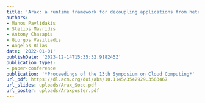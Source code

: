 ```yaml
---
title: 'Arax: a runtime framework for decoupling applications from heterogeneous accelerators'
authors:
- Manos Pavlidakis
- Stelios Mavridis
- Antony Chazapis
- Giorgos Vasiliadis
- Angelos Bilas
date: '2022-01-01'
publishDate: '2023-12-14T15:35:32.918245Z'
publication_types:
- paper-conference
publication: '*Proceedings of the 13th Symposium on Cloud Computing*'
url_pdf: https://dl.acm.org/doi/abs/10.1145/3542929.3563467
url_slides: uploads/Arax_Socc.pdf
url_poster: uploads/Araxposter.pdf
---
```


